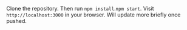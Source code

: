 Clone the repository. Then run `npm install`.`npm start`. Visit `http://localhost:3000` in your browser.
Will update more briefly once pushed.
